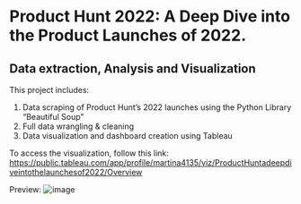 # Product Hunt 2022: A Deep Dive into the Product Launches of 2022. 
## Data extraction, Analysis and Visualization

This project includes:

1. Data scraping of Product Hunt’s 2022 launches using the Python Library “Beautiful Soup”
2. Full data wrangling & cleaning 
3. Data visualization and dashboard creation using Tableau


To access the visualization, follow this link: https://public.tableau.com/app/profile/martina4135/viz/ProductHuntadeepdiveintothelaunchesof2022/Overview

Preview:
![image](https://user-images.githubusercontent.com/91551080/211212701-da14b2e9-22c7-4ad1-ba5c-ec6c35578c71.png)

